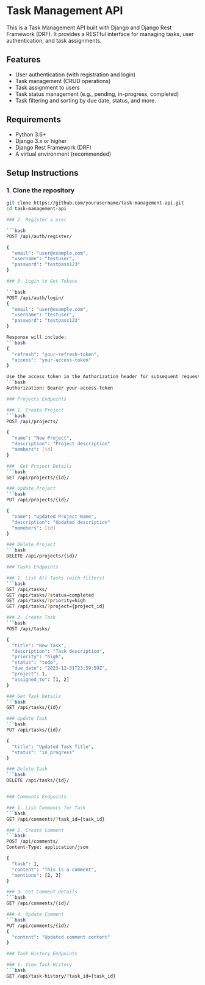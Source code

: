 # Task Management API

This is a Task Management API built with Django and Django Rest Framework (DRF). It provides a RESTful interface for managing tasks, user authentication, and task assignments.

## Features

- User authentication (with registration and login)
- Task management (CRUD operations)
- Task assignment to users
- Task status management (e.g., pending, in-progress, completed)
- Task filtering and sorting by due date, status, and more.

## Requirements

- Python 3.6+
- Django 3.x or higher
- Django Rest Framework (DRF)
- A virtual environment (recommended)

## Setup Instructions

### 1. Clone the repository

```bash
git clone https://github.com/yourusername/task-management-api.git
cd task-management-api

### 2. Register a user

```bash
POST /api/auth/register/

{
  "email": "user@example.com",
  "username": "testuser",
  "password": "testpass123"
}

### 3. Login to Get Tokens

```bash
POST /api/auth/login/
{
  "email": "user@example.com",
  "username": "testuser",
  "password": "testpass123"
}

Response will include:
```bash
{
  "refresh": "your-refresh-token",
  "access": "your-access-token"
}

Use the access token in the Authorization header for subsequent requests:
```bash
Authorization: Bearer your-access-token

### Projects Endpoints

### 1. Create Project
```bash
POST /api/projects/

{
  "name": "New Project",
  "description": "Project description"
  "members": [id]
}

###  Get Project Details
```bash
GET /api/projects/{id}/

### Update Project
```bash
PUT /api/projects/{id}/

{
  "name": "Updated Project Name",
  "description": "Updated description"
  "memebers": [id]
}

### Delete Project
```bash
DELETE /api/projects/{id}/

### Tasks Endpoints

### 1. List All Tasks (with filters)
```bash
GET /api/tasks/
GET /api/tasks/?status=completed
GET /api/tasks/?priority=high
GET /api/tasks/?project={project_id}

### 2. Create Task
```bash
POST /api/tasks/

{
  "title": "New Task",
  "description": "Task description",
  "priority": "high",
  "status": "todo",
  "due_date": "2023-12-31T23:59:59Z",
  "project": 1,
  "assigned_to": [1, 2]
}

### Get Task Details
```bash
GET /api/tasks/{id}/

### Update Task
```bash
PUT /api/tasks/{id}/

{
  "title": "Updated Task Title",
  "status": "in_progress"
}

### Delete Task
```bash
DELETE /api/tasks/{id}/


### Comments Endpoints

### 1. List Comments for Task
```bash
GET /api/comments/?task_id={task_id}

### 2. Create Comment
```bash
POST /api/comments/
Content-Type: application/json

{
  "task": 1,
  "content": "This is a comment",
  "mentions": [2, 3]
}

### 3. Get Comment Details
```bash
GET /api/comments/{id}/

### 4. Update Comment
```bash
PUT /api/comments/{id}/
{
  "content": "Updated comment content"
}

### Task History Endpoints

### 1. View Task History
```bash
GET /api/task-history/?task_id={task_id}